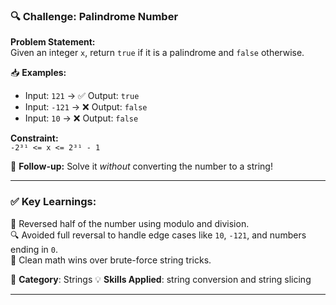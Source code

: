 ### 🔍 Challenge: **Palindrome Number**

**Problem Statement:**  
Given an integer `x`, return `true` if it is a palindrome and `false` otherwise.

📥 **Examples:**

- Input: `121` → ✅ Output: `true`  
- Input: `-121` → ❌ Output: `false`  
- Input: `10` → ❌ Output: `false`  

**Constraint:**  
`-2³¹ <= x <= 2³¹ - 1`

🧠 **Follow-up:** Solve it *without* converting the number to a string!

---

### ✅ Key Learnings:

🔢 Reversed half of the number using modulo and division.  
🔍 Avoided full reversal to handle edge cases like `10`, `-121`, and numbers ending in `0`.  
📏 Clean math wins over brute-force string tricks.

📂 **Category**: Strings
💡 **Skills Applied**: string conversion and string slicing

---
